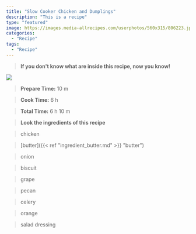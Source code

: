 ```yaml
---
title: "Slow Cooker Chicken and Dumplings"
description: "This is a recipe"
type: "featured"
image: https://images.media-allrecipes.com/userphotos/560x315/806223.jpg
categories: 
  - "Recipe"
tags: 
  - "Recipe"
---
```



>**If you don't know what are inside this recipe, now you know!**

![](../images/Recipes-Banner.jpg)
> **Prepare Time:** 10 m


> **Cook Time:** 6 h


> **Total Time:** 6 h 10 m

> **Look the ingredients of this recipe**

> chicken

> [butter]({{< ref "ingredient_butter.md" >}} "butter")

> onion

> biscuit

> grape

> pecan

> celery

> orange

> salad dressing

